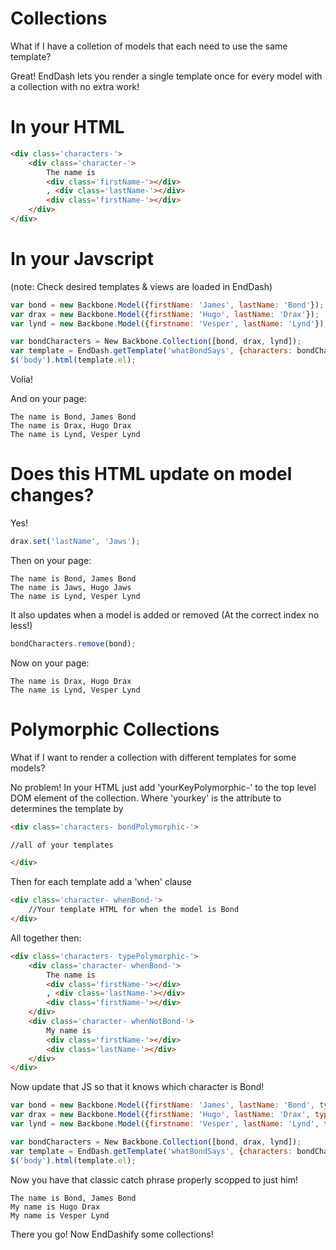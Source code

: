Collections
===========

What if I have a colletion of models that each need
to use the same template?

Great! EndDash lets you render a single template
once for every model with a collection with no
extra work!

In your HTML
============

```html
<div class='characters-'>
	<div class='character-'>
		The name is
		<div class='firstName-'></div>
		, <div class='lastName-'></div>
		<div class='firstName-'></div>
	</div>
</div>
```

In your Javscript
=================

(note: Check desired templates & views are loaded
in EndDash)

```javascript
var bond = new Backbone.Model({firstName: 'James', lastName: 'Bond'});
var drax = new Backbone.Model({firstName: 'Hugo', lastName: 'Drax'});
var lynd = new Backbone.Model({firstname: 'Vesper', lastName: 'Lynd'});

var bondCharacters = New Backbone.Collection([bond, drax, lynd]);
var template = EndDash.getTemplate('whatBondSays', {characters: bondCharacters});
$('body').html(template.el);
```

Volia!

And on your page:

```
The name is Bond, James Bond
The name is Drax, Hugo Drax
The name is Lynd, Vesper Lynd
```

Does this HTML update on model changes?
=============================================

Yes!

```javascript
drax.set('lastName', 'Jaws');
```

Then on your page:

```
The name is Bond, James Bond
The name is Jaws, Hugo Jaws
The name is Lynd, Vesper Lynd
```

It also updates when a model is added or removed 
(At the correct index no less!)

```javascript
bondCharacters.remove(bond);
```

Now on your page:

```
The name is Drax, Hugo Drax
The name is Lynd, Vesper Lynd
```

Polymorphic Collections
=======================

What if I want to render a collection with different templates
for some models?


No problem! In your HTML just add 'yourKeyPolymorphic-' to the top level DOM element
of the collection. Where 'yourkey' is the attribute to determines the template by

```html
<div class='characters- bondPolymorphic-'>

//all of your templates

</div>
```

Then for each template add a 'when' clause

```html
<div class='character- whenBond-'>
	//Your template HTML for when the model is Bond
</div>
```

All together then:

```html
<div class='characters- typePolymorphic-'>
	<div class='character- whenBond-'>
		The name is
		<div class='firstName-'></div>
		, <div class='lastName-'></div>
		<div class='firstName-'></div>
	</div>
	<div class='character- whenNotBond-'>
		My name is
		<div class='firstName-'></div>
		<div class='lastName-'></div>
	</div>
</div>
```

Now update that JS so that it knows which
character is Bond! 

```javascript
var bond = new Backbone.Model({firstName: 'James', lastName: 'Bond', type:'Bond'});
var drax = new Backbone.Model({firstName: 'Hugo', lastName: 'Drax', type:'notBond'});
var lynd = new Backbone.Model({firstname: 'Vesper', lastName: 'Lynd', type:'notBond'});

var bondCharacters = New Backbone.Collection([bond, drax, lynd]);
var template = EndDash.getTemplate('whatBondSays', {characters: bondCharacters});
$('body').html(template.el);
```

Now you have that classic catch phrase properly scopped to just him!

```
The name is Bond, James Bond
My name is Hugo Drax 
My name is Vesper Lynd
```

There you go! Now EndDashify some collections!


